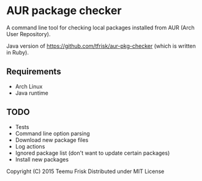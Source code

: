 # AUR package checker

A command line tool for checking local packages installed from AUR (Arch User Repository).

Java version of https://github.com/tfrisk/aur-pkg-checker (which is written in Ruby).

## Requirements

* Arch Linux
* Java runtime

## TODO

* Tests
* Command line option parsing
* Download new package files
* Log actions
* Ignored package list (don't want to update certain packages)
* Install new packages


Copyright (C) 2015 Teemu Frisk
Distributed under MIT License

